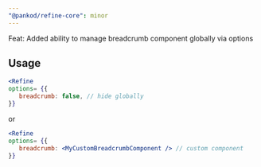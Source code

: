 ```yaml
---
"@pankod/refine-core": minor
---
```


Feat: Added ability to manage breadcrumb component globally via options

## Usage
```jsx
<Refine
options= {{
   breadcrumb: false, // hide globally
}}
```
or
```jsx
<Refine
options= {{
   breadcrumb: <MyCustomBreadcrumbComponent /> // custom component
}}
```